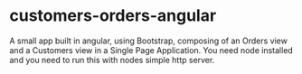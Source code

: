 # customers-orders-angular
A small app built in angular, using Bootstrap, composing of an Orders view and a Customers view in a Single Page Application. 
You need node installed and you need to run this with nodes simple http server. 
